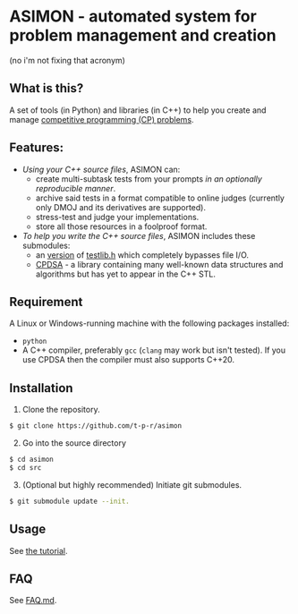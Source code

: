 # ASIMON - automated system for problem management and creation

(no i'm not fixing that acronym)


## What is this?

A set of tools (in Python) and libraries (in C++) to help you create and manage [competitive programming (CP) problems](cp_intro.md).

## Features:

- *Using your C++ source files*, ASIMON can:
    - create multi-subtask tests from your prompts *in an optionally reproducible manner*.
    - archive said tests in a format compatible to online judges (currently only DMOJ and its derivatives are supported).
    - stress-test and judge your implementations.
    - store all those resources in a foolproof format.
- *To help you write the C++ source files*, ASIMON includes these submodules:
    - an [version](https://github.com/t-p-r/testlib-asimon) of [testlib.h](https://github.com/MikeMirzayanov/testlib/) which completely bypasses file I/O.
    - [CPDSA](https://github.com/t-p-r/cpdsa) - a library containing many well-known data structures and algorithms but has yet to appear in the C++ STL.

## Requirement

A Linux or Windows-running machine with the following packages installed:
- `python`
- A C++ compiler, preferably `gcc` (`clang` may work but isn't tested). If you use CPDSA then the compiler must also supports C++20.

## Installation

1. Clone the repository.

```bash
$ git clone https://github.com/t-p-r/asimon
```
2. Go into the source directory

```bash
$ cd asimon
$ cd src
```
3. (Optional but highly recommended) Initiate git submodules. 

```bash
$ git submodule update --init.
```

## Usage

See [the tutorial](/docs/tutorial.md).

## FAQ

See [FAQ.md](/docs/FAQ.md).